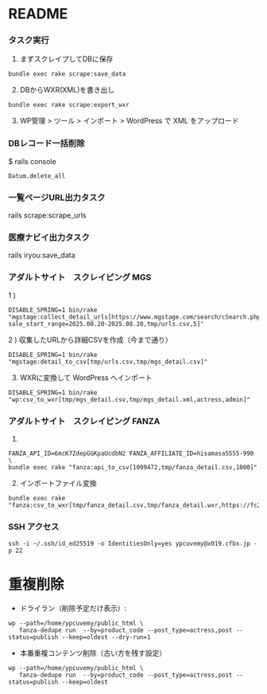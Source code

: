 # README

### タスク実行

1) まずスクレイプしてDBに保存
```
bundle exec rake scrape:save_data
```

2) DBからWXR(XML)を書き出し
```
bundle exec rake scrape:export_wxr
```

3) WP管理 > ツール > インポート > WordPress で XML をアップロード


### DBレコード一括削除
$ rails console
```
Datum.delete_all
```

### 一覧ページURL出力タスク
rails scrape:scrape_urls

### 医療ナビイ出力タスク
rails iryou:save_data

### アダルトサイト　スクレイピング MGS
1 )
```
DISABLE_SPRING=1 bin/rake "mgstage:collect_detail_urls[https://www.mgstage.com/search/cSearch.php?sale_start_range=2025.08.20-2025.08.20,tmp/urls.csv,5]"
```

2 ) 収集したURLから詳細CSVを作成（今まで通り）
```
DISABLE_SPRING=1 bin/rake "mgstage:detail_to_csv[tmp/urls.csv,tmp/mgs_detail.csv]"
```

3) WXRに変換して WordPress へインポート
```
DISABLE_SPRING=1 bin/rake "wp:csv_to_wxr[tmp/mgs_detail.csv,tmp/mgs_detail.xml,actress,admin]"
```

### アダルトサイト　スクレイピング FANZA
1)
```
FANZA_API_ID=6mcK7ZdepGGKpaUcdbN2 FANZA_AFFILIATE_ID=hisamasa5555-990 \
bundle exec rake "fanza:api_to_csv[1099472,tmp/fanza_detail.csv,1000]"
```


2) インポートファイル変換
```
bundle exec rake "fanza:csv_to_wxr[tmp/fanza_detail.csv,tmp/fanza_detail.wxr,https://fc2navi.click,admin]"
```


### SSH アクセス
```
ssh -i ~/.ssh/id_ed25519 -o IdentitiesOnly=yes ypcuvemy@x019.cfbx.jp -p 22
```

# 重複削除
- ドライラン（削除予定だけ表示）:
```
wp --path=/home/ypcuvemy/public_html \
   fanza-dedupe run  --by=product_code --post_type=actress,post --status=publish --keep=oldest --dry-run=1
```

- 本番重複コンテンツ削除（古い方を残す設定）
```
wp --path=/home/ypcuvemy/public_html \
   fanza-dedupe run  --by=product_code --post_type=actress,post --status=publish --keep=oldest
```

